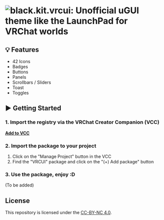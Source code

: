 # ![black.kit.vrcui: Unofficial uGUI theme like the LaunchPad for VRChat worlds](https://kurone-kito.github.io/vrc-ui/banner.png)

## 💡 Features

- 42 Icons
- Badges
- Buttons
- Panels
- Scrollbars / Sliders
- Toast
- Toggles

## ▶ Getting Started

### 1. Import the registry via the VRChat Creator Companion (VCC)

**[Add to VCC](vcc://vpm/addRepo?url=https%3A%2F%2Fkurone-kito.github.io%2Fvpm%2Findex.json)**

### 2. Import the package to your project

1. Click on the "Manage Project" button in the VCC
2. Find the "VRCUI" package and click on the "(+) Add package" button

### 3. Use the package, enjoy :D

(To be added)

## License

This repository is licensed under the [CC-BY-NC 4.0](LICENSE).

